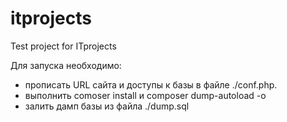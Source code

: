 # itprojects
Test project for ITprojects

Для запуска необходимо:
- прописать URL сайта и доступы к базы в файле ./conf.php.
- выполнить comoser install и composer dump-autoload -o
- залить дамп базы из файла ./dump.sql
